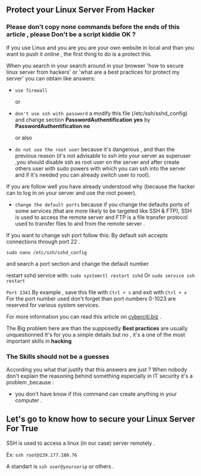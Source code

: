 ## Protect your Linux Server From Hacker

### Please don't copy none commands before the ends of this article , please Don't be a script kiddie OK ?


If you use Linux and you are you are your own website in local and than you want to push it online , the first thing to do is a protect this.

When you search in your search around in  your browser 'how to secure linux server from hackers' or 'what are a best practices for protect my server' you can obtain like answers:

+ `use firewall`

  or

+ `don't use ssh with password`  a modify this file (/etc/ssh/sshd_config) and change
section **PasswordAuthentification yes** by **PasswordAuthentification no**

  or also

+ `do not use the root user`  because it's dangerous , and than the previous reason (it's not advisable to ssh into your server as superuser ,you should disable ssh as root user on the server and after create others user with sudo powers with which you can ssh into the server and if it's needed you can already switch user to root).

If you are follow well you have already understood why (because the hacker can to log in on your server and use the root power).

+ `change the default ports` because if you change the defaults ports of some services (that are more likely to be targeted like SSH & FTP), SSH is used to access the remote server and FTP is a file transfer protocol used to transfer files to and from the remote server .

If you want to change ssh port follow this:
By default ssh accepts connections through port 22 .

  `sudo nano /etc/ssh/sshd_config` 

   and search a port section and change the default number

   restart sshd service with:  `sudo systemctl restart sshd` Or `sudo service ssh restart`
   
   `Port 2341` By example , save this file with `Ctrl + s` and exit with `Ctrl + x`
   For the port number used don't forget than port numbers 0-1023 are reserved for various system services.

For more information you can read this article on [cyberciti.biz](https://www.cyberciti.biz/faq/howto-change-ssh-port-on-linux-or-unix-server/) .


The Big problem here are than the supposedly **Best practices**  are usually unquestionned
It's for you a simple details but no , it's a one of the most important skills in **hacking**

### The Skills should not be a guesses

According you what that justify that this answers are just ? When nobody don't explain the reasoning behind something especially in IT security it's a problem ,because :

- you don't have know if this command can create anything in your computer .


## Let's go to know how to secure your Linux Server For True


SSH is used to access a linux (in our case) server remotely .

Ex: `ssh root@139.177.180.76`

A standart is `ssh user@yourserip` or others .
